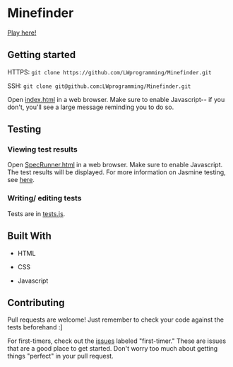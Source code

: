 # Minefinder

[Play here!](https://lwprogramming.github.io/Minefinder/)

## Getting started

HTTPS: `git clone https://github.com/LWprogramming/Minefinder.git`

SSH: `git clone git@github.com:LWprogramming/Minefinder.git`

Open [index.html](index.html) in a web browser. Make sure to enable Javascript-- if you don't, you'll see a large message reminding you to do so.

## Testing

### Viewing test results

Open [SpecRunner.html](SpecRunner.html) in a web browser. Make sure to enable Javascript. The test results will be displayed. For more information on Jasmine testing, see [here](https://jasmine.github.io/).

### Writing/ editing tests

Tests are in [tests.js](tests.js).

## Built With

* HTML

* CSS

* Javascript

## Contributing

Pull requests are welcome! Just remember to check your code against the tests beforehand :]

For first-timers, check out the [issues](https://github.com/LWprogramming/Minefinder/issues) labeled "first-timer." These are issues that are a good place to get started. Don't worry too much about getting things "perfect" in your pull request.
